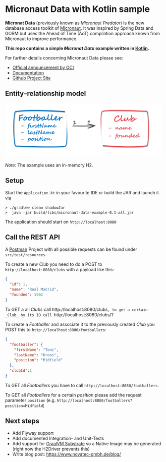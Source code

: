 # Micronaut Data with Kotlin sample

__Micronat Data__ (previously known as _Micronaut Predator_) is the new database access toolkit of 
[Micronaut](https://micronaut.io/).
It was inspired by Spring Data and GORM but uses the Ahead of Time (AoT) compilation approach known from Micronaut 
to improve performance.

**This repo contains a simple _Micronat Data_ example written in [Kotlin](https://kotlinlang.org/).**

For further details concerning Micronaut Data please see:
- [Official announcement by OCI](https://objectcomputing.com/news/2019/07/18/unleashing-predator-precomputed-data-repositories)
- [Documentation](https://micronaut-projects.github.io/micronaut-data/snapshot/guide/#sql)
- [Github Project Site](https://github.com/micronaut-projects/micronaut-data)

## Entity–relationship model

![Entities](entities.png)

_Note:_ The example uses an in-memory H2.

## Setup
Start the `Application.kt` in your favourite IDE or build the JAR and launch it via
```
> ./gradlew clean shadowJar  
>  java -jar build/libs/micronaut-data-example-0.1-all.jar
 ```
 
 The application should start on `http://localhost:8080` 

## Call the REST API

A [Postman](https://www.getpostman.com/) Project with all possible requests can be found under `src/test/resources`.

To create a new _Club_ you need to do a POST to `http://localhost:8080/clubs` with a payload like this:
```json
{
  "id": 1,
  "name": "Real Madrid",
  "founded": 1902
}
```
To GET a all _Clubs_ call http://localhost:8080/clubs`, to get a certain _Club_ by its ID call `http://localhost:8080/clubs/1`

To create a _Footballer_ and associate it to the previously created _Club_ you POST this to 
`http://localhost:8080/footballers`:
```json
{
  "footballer": {
    "firstName": "Toni",
	"lastName": "Kroos",
	"position": "Midfield"
  },
  "clubId":1
}
```

To GET all _Footballers_ you have to call `http://localhost:8080/footballers`. 

To GET all _Footballers_ for a certain _position_ please add the request parameter `position` (e.g. `http://localhost:8080/footballers?position=Midfield`) 

## Next steps
- Add Flyway support
- Add documented Integration- and Unit-Tests
- Add support for [GraalVM Substrate](https://www.graalvm.org/docs/reference-manual/aot-compilation/) so a Native Image may be generated (right now the H2Driver prevents this)
- Write blog post: https://www.novatec-gmbh.de/blog/